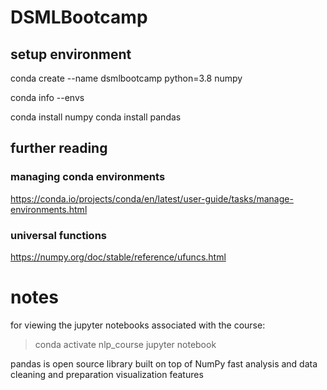 # DSMLBootcamp

## setup environment
conda create --name dsmlbootcamp python=3.8 numpy

conda info --envs

conda install numpy
conda install pandas

## further reading
### managing conda environments
https://conda.io/projects/conda/en/latest/user-guide/tasks/manage-environments.html
### universal functions
https://numpy.org/doc/stable/reference/ufuncs.html

# notes
for viewing the jupyter notebooks associated with the course:
> conda activate nlp_course
> jupyter notebook

pandas is open source library built on top of NumPy
fast analysis and data cleaning and preparation
visualization features


